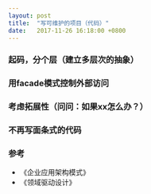 ```yaml
---
layout: post
title:  "写可维护的项目（代码）"
date:   2017-11-26 16:18:00 +0800
---
```


### 起码，分个层（建立多层次的抽象）
### 用facade模式控制外部访问
### 考虑拓展性（问问：如果xx怎么办？）
### 不再写面条式的代码

### 参考

- 《企业应用架构模式》
- 《领域驱动设计》
